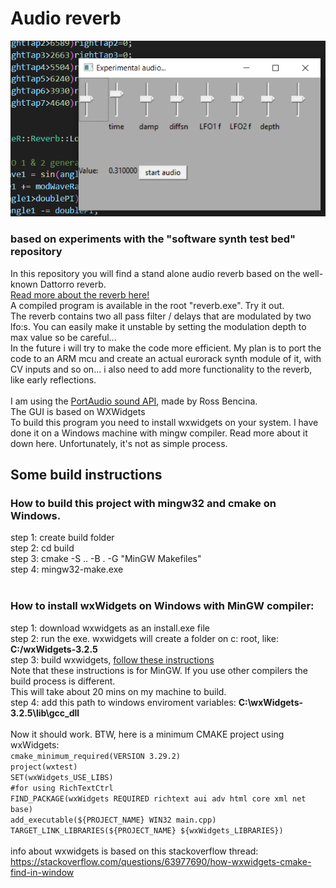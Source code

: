 # Audio reverb 
![Alt text](reverb.PNG?raw=true "Work of progress")<br>
### based on experiments with the "software synth test bed" repository
In this repository you will find a stand alone audio reverb based on the well-known Dattorro reverb.<br>
[Read more about the reverb here!](https://ccrma.stanford.edu/~dattorro/EffectDesignPart1.pdf)<br>
A compiled program is available in the root "reverb.exe". Try it out.<br>
The reverb contains two all pass filter / delays that are modulated by two lfo:s. You can easily make it unstable by setting the modulation depth to max value so be careful...<br>
In the future i will try to make the code more efficient. My plan is to port the code to an ARM mcu and create an actual eurorack synth module of it, with CV inputs and so on... i also need to add more functionality to the reverb, like early reflections.<br>
<br>
I am using the [PortAudio sound API](https://www.portaudio.com/), made by Ross Bencina.<br>
The GUI is based on WXWidgets<br>
To build this program you need to install wxwidgets on your system. I have done it on a Windows machine with mingw compiler. Read more about it down here. Unfortunately, it's not as simple process.<br>

## Some build instructions
### How to build this project with mingw32 and cmake on Windows.<br>

step 1: create build folder<br>
step 2: cd build<br>
step 3: cmake -S .. -B . -G "MinGW Makefiles"<br>
step 4: mingw32-make.exe<br>
<br>

### How to install wxWidgets on Windows with MinGW compiler:<br>
step 1: download wxwidgets as an install.exe file<br>
step 2: run the exe. wxwidgets will create a folder on c: root, like: **C:/wxWidgets-3.2.5**<br>
step 3: build wxwidgets, [follow these instructions](https://wiki.wxwidgets.org/Compiling_wxWidgets_with_MinGW)<br>
Note that these instructions is for MinGW. If you use other compilers the build process is different.<br>
This will take about 20 mins on my machine to build.<br>
step 4: add this path to windows enviroment variables: **C:\wxWidgets-3.2.5\lib\gcc_dll** <br>
<br>
Now it should work. BTW, here is a minimum CMAKE project using wxWidgets:
<br>
`cmake_minimum_required(VERSION 3.29.2)`<br>
`project(wxtest)`<br>
`SET(wxWidgets_USE_LIBS)`<br>
`#for using RichTextCtrl`<br>
`FIND_PACKAGE(wxWidgets REQUIRED richtext aui adv html core xml net base)` <br>
`add_executable(${PROJECT_NAME} WIN32 main.cpp)`<br>
`TARGET_LINK_LIBRARIES(${PROJECT_NAME} ${wxWidgets_LIBRARIES})`<br>
<br>
info about wxwidgets is based on this stackoverflow thread:
https://stackoverflow.com/questions/63977690/how-wxwidgets-cmake-find-in-window
